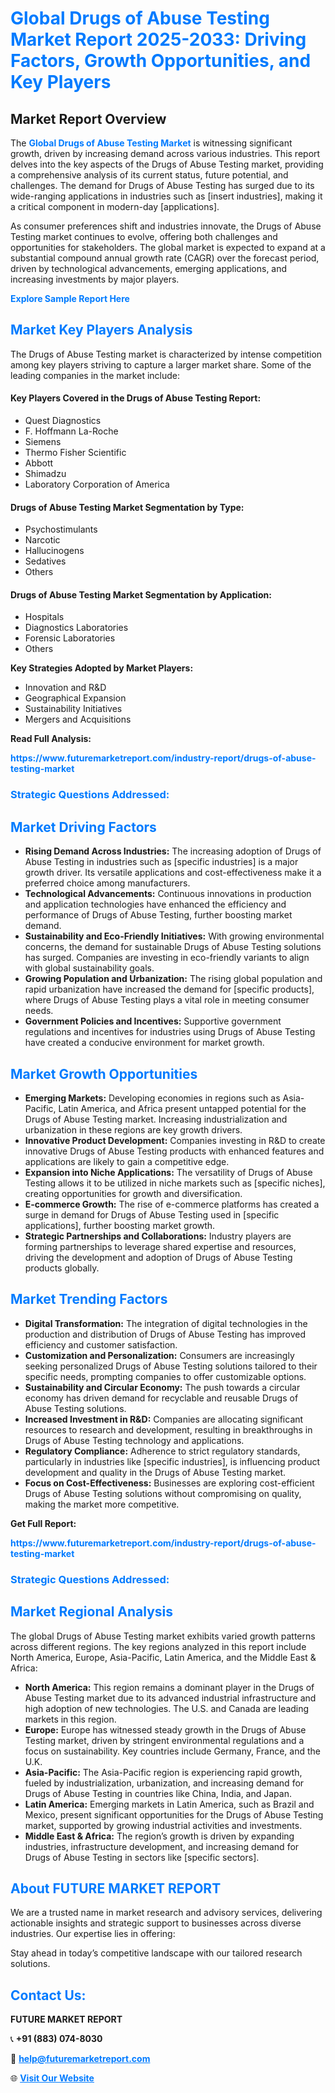 <h1 style="color: #007BFF;">Global Drugs of Abuse Testing Market Report 2025-2033: Driving Factors, Growth Opportunities, and Key Players</h1>

<section id="overview">
<h2>Market Report Overview</h2>
<p>The <a href="https://www.futuremarketreport.com/industry-report/drugs-of-abuse-testing-market" style="color: #007BFF; text-decoration: none;"><strong>Global Drugs of Abuse Testing Market</strong></a> is witnessing significant growth, driven by increasing demand across various industries. This report delves into the key aspects of the Drugs of Abuse Testing market, providing a comprehensive analysis of its current status, future potential, and challenges. The demand for Drugs of Abuse Testing has surged due to its wide-ranging applications in industries such as [insert industries], making it a critical component in modern-day [applications].</p>
<p>As consumer preferences shift and industries innovate, the Drugs of Abuse Testing market continues to evolve, offering both challenges and opportunities for stakeholders. The global market is expected to expand at a substantial compound annual growth rate (CAGR) over the forecast period, driven by technological advancements, emerging applications, and increasing investments by major players.</p>
</section>

<section id="overview">
<p><a href="https://www.futuremarketreport.com/request-sample/reportId=54430" style="color: #007BFF; text-decoration: none;"><strong>Explore Sample Report Here</strong></a></p>
</section>

<section id="key-players">
<h2 style="color: #007BFF;">Market Key Players Analysis</h2>
<p>The Drugs of Abuse Testing market is characterized by intense competition among key players striving to capture a larger market share. Some of the leading companies in the market include:</p>
<h4>Key Players Covered in the Drugs of Abuse Testing Report:</h4>
<ul><li>Quest Diagnostics</li><li>F. Hoffmann La-Roche</li><li>Siemens</li><li>Thermo Fisher Scientific</li><li>Abbott</li><li>Shimadzu</li><li>Laboratory Corporation of America</li></ul>
<h4>Drugs of Abuse Testing Market Segmentation by Type:</h4>
<ul><li>Psychostimulants</li><li>Narcotic</li><li>Hallucinogens</li><li>Sedatives</li><li>Others</li></ul>

<h4>Drugs of Abuse Testing Market Segmentation by Application:</h4>
<ul><li>Hospitals</li><li>Diagnostics Laboratories</li><li>Forensic Laboratories</li><li>Others</li></ul>
<p><strong>Key Strategies Adopted by Market Players:</strong></p>
<ul>
<li>Innovation and R&D</li>
<li>Geographical Expansion</li>
<li>Sustainability Initiatives</li>
<li>Mergers and Acquisitions</li>
</ul>
</section>

<section>
<p><strong>Read Full Analysis: </strong></p><a href="https://www.futuremarketreport.com/industry-report/drugs-of-abuse-testing-market" style="color: #007BFF; text-decoration: none;"><strong>https://www.futuremarketreport.com/industry-report/drugs-of-abuse-testing-market</strong></a>
<h3 style="color: #007BFF;">Strategic Questions Addressed:</h3>
</section>

<section id="driving-factors">
<h2 style="color: #007BFF;">Market Driving Factors</h2>
<ul>
<li><strong>Rising Demand Across Industries:</strong> The increasing adoption of Drugs of Abuse Testing in industries such as [specific industries] is a major growth driver. Its versatile applications and cost-effectiveness make it a preferred choice among manufacturers.</li>
<li><strong>Technological Advancements:</strong> Continuous innovations in production and application technologies have enhanced the efficiency and performance of Drugs of Abuse Testing, further boosting market demand.</li>
<li><strong>Sustainability and Eco-Friendly Initiatives:</strong> With growing environmental concerns, the demand for sustainable Drugs of Abuse Testing solutions has surged. Companies are investing in eco-friendly variants to align with global sustainability goals.</li>
<li><strong>Growing Population and Urbanization:</strong> The rising global population and rapid urbanization have increased the demand for [specific products], where Drugs of Abuse Testing plays a vital role in meeting consumer needs.</li>
<li><strong>Government Policies and Incentives:</strong> Supportive government regulations and incentives for industries using Drugs of Abuse Testing have created a conducive environment for market growth.</li>
</ul>
</section>

<section id="growth-opportunities">
<h2 style="color: #007BFF;">Market Growth Opportunities</h2>
<ul>
<li><strong>Emerging Markets:</strong> Developing economies in regions such as Asia-Pacific, Latin America, and Africa present untapped potential for the Drugs of Abuse Testing market. Increasing industrialization and urbanization in these regions are key growth drivers.</li>
<li><strong>Innovative Product Development:</strong> Companies investing in R&D to create innovative Drugs of Abuse Testing products with enhanced features and applications are likely to gain a competitive edge.</li>
<li><strong>Expansion into Niche Applications:</strong> The versatility of Drugs of Abuse Testing allows it to be utilized in niche markets such as [specific niches], creating opportunities for growth and diversification.</li>
<li><strong>E-commerce Growth:</strong> The rise of e-commerce platforms has created a surge in demand for Drugs of Abuse Testing used in [specific applications], further boosting market growth.</li>
<li><strong>Strategic Partnerships and Collaborations:</strong> Industry players are forming partnerships to leverage shared expertise and resources, driving the development and adoption of Drugs of Abuse Testing products globally.</li>
</ul>
</section>

<section id="trending-factors">
<h2 style="color: #007BFF;">Market Trending Factors</h2>
<ul>
<li><strong>Digital Transformation:</strong> The integration of digital technologies in the production and distribution of Drugs of Abuse Testing has improved efficiency and customer satisfaction.</li>
<li><strong>Customization and Personalization:</strong> Consumers are increasingly seeking personalized Drugs of Abuse Testing solutions tailored to their specific needs, prompting companies to offer customizable options.</li>
<li><strong>Sustainability and Circular Economy:</strong> The push towards a circular economy has driven demand for recyclable and reusable Drugs of Abuse Testing solutions.</li>
<li><strong>Increased Investment in R&D:</strong> Companies are allocating significant resources to research and development, resulting in breakthroughs in Drugs of Abuse Testing technology and applications.</li>
<li><strong>Regulatory Compliance:</strong> Adherence to strict regulatory standards, particularly in industries like [specific industries], is influencing product development and quality in the Drugs of Abuse Testing market.</li>
<li><strong>Focus on Cost-Effectiveness:</strong> Businesses are exploring cost-efficient Drugs of Abuse Testing solutions without compromising on quality, making the market more competitive.</li>
</ul>
</section>

<section>
<p><strong>Get Full Report: </strong></p><a href="https://www.futuremarketreport.com/industry-report/drugs-of-abuse-testing-market" style="color: #007BFF; text-decoration: none;"><strong>https://www.futuremarketreport.com/industry-report/drugs-of-abuse-testing-market</strong></a>
<h3 style="color: #007BFF;">Strategic Questions Addressed:</h3>
</section>


<section id="regional-analysis">
<h2 style="color: #007BFF;">Market Regional Analysis</h2>
<p>The global Drugs of Abuse Testing market exhibits varied growth patterns across different regions. The key regions analyzed in this report include North America, Europe, Asia-Pacific, Latin America, and the Middle East & Africa:</p>
<ul>
<li><strong>North America:</strong> This region remains a dominant player in the Drugs of Abuse Testing market due to its advanced industrial infrastructure and high adoption of new technologies. The U.S. and Canada are leading markets in this region.</li>
<li><strong>Europe:</strong> Europe has witnessed steady growth in the Drugs of Abuse Testing market, driven by stringent environmental regulations and a focus on sustainability. Key countries include Germany, France, and the U.K.</li>
<li><strong>Asia-Pacific:</strong> The Asia-Pacific region is experiencing rapid growth, fueled by industrialization, urbanization, and increasing demand for Drugs of Abuse Testing in countries like China, India, and Japan.</li>
<li><strong>Latin America:</strong> Emerging markets in Latin America, such as Brazil and Mexico, present significant opportunities for the Drugs of Abuse Testing market, supported by growing industrial activities and investments.</li>
<li><strong>Middle East & Africa:</strong> The region’s growth is driven by expanding industries, infrastructure development, and increasing demand for Drugs of Abuse Testing in sectors like [specific sectors].</li>
</ul>
</section>

<footer>
<h2 style="color: #007BFF;">About FUTURE MARKET REPORT</h2>
<p>We are a trusted name in market research and advisory services, delivering actionable insights and strategic support to businesses across diverse industries. Our expertise lies in offering:</p>

<p>Stay ahead in today’s competitive landscape with our tailored research solutions.</p>

<h2 style="color: #007BFF;">Contact Us:</h2>
<p><strong>FUTURE MARKET REPORT</strong></p>
<p>📞 <strong>+91 (883) 074-8030</strong></p>
<p>📧 <strong><a href="mailto:help@futuremarketreport.com" style="color: #007BFF;">help@futuremarketreport.com</a></strong></p>
<p>🌐 <strong><a href="https://www.futuremarketreport.com/" style="color: #007BFF;">Visit Our Website</a></strong></p>
</footer>